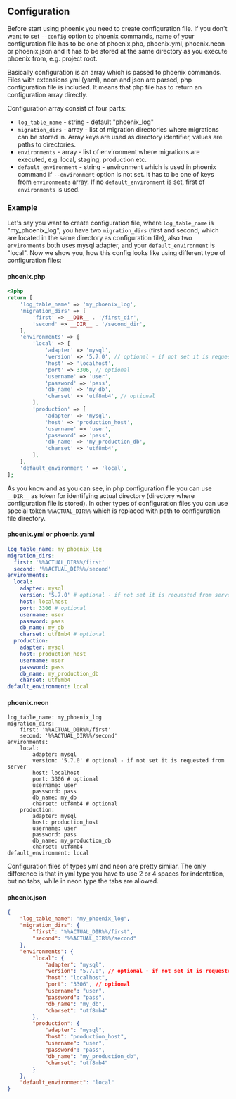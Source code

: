 ## Configuration
Before start using phoenix you need to create configuration file. If you don't want to set `--config` option to phoenix commands, name of your configuration file has to be one of phoenix.php, phoenix.yml, phoenix.neon or phoenix.json and it has to be stored at the same directory as you execute phoenix from, e.g. project root.

Basically configuration is an array which is passed to phoenix commands. Files with extensions yml (yaml), neon and json are parsed, php configuration file is included. It means that php file has to return an configuration array directly.

Configuration array consist of four parts:
- `log_table_name` - string - default "phoenix_log"
- `migration_dirs` - array - list of migration directories where migrations can be stored in. Array keys are used as directory identifier, values are paths to directories.
- `environments` - array - list of environment where migrations are executed, e.g. local, staging, production etc.
- `default_environment` - string - environment which is used in phoenix command if `--environment` option is not set. It has to be one of keys from `environments` array. If no `default_environment` is set, first of `environments` is used.

### Example
Let's say you want to create configuration file, where `log_table_name` is "my_phoenix_log", you have two `migration_dirs` (first and second, which are located in the same directory as configuration file), also two `environments` both uses mysql adapter, and your `default_environment` is "local". Now we show you, how this config looks like using different type of configuration files:

#### phoenix.php
```php
<?php
return [
    'log_table_name' => 'my_phoenix_log',
    'migration_dirs' => [
        'first' => __DIR__ . '/first_dir',
        'second' => __DIR__ . '/second_dir',
    ],
    'environments' => [
        'local' => [
            'adapter' => 'mysql',
            'version' => '5.7.0', // optional - if not set it is requested from server 
            'host' => 'localhost',
            'port' => 3306, // optional
            'username' => 'user',
            'password' => 'pass',
            'db_name' => 'my_db',
            'charset' => 'utf8mb4', // optional
        ],
        'production' => [
            'adapter' => 'mysql',
            'host' => 'production_host',
            'username' => 'user',
            'password' => 'pass',
            'db_name' => 'my_production_db',
            'charset' => 'utf8mb4',
        ],
    ],
    'default_environment ' => 'local',
];
```
As you know and as you can see, in php configuration file you can use `__DIR__` as token for identifying actual directory (directory where configuration file is stored). In other types of configuration files you can use special token `%%ACTUAL_DIR%%` which is replaced with path to configuration file directory.

#### phoenix.yml or phoenix.yaml
```yaml
log_table_name: my_phoenix_log
migration_dirs:
  first: '%%ACTUAL_DIR%%/first'
  second: '%%ACTUAL_DIR%%/second'
environments:
  local:
    adapter: mysql
    version: '5.7.0' # optional - if not set it is requested from server
    host: localhost
    port: 3306 # optional
    username: user
    password: pass
    db_name: my_db
    charset: utf8mb4 # optional
  production:
    adapter: mysql
    host: production_host
    username: user
    password: pass
    db_name: my_production_db
    charset: utf8mb4
default_environment: local
```

#### phoenix.neon
```neon
log_table_name: my_phoenix_log
migration_dirs:
    first: '%%ACTUAL_DIR%%/first'
    second: '%%ACTUAL_DIR%%/second'
environments:
    local:
        adapter: mysql
        version: '5.7.0' # optional - if not set it is requested from server
        host: localhost
        port: 3306 # optional
        username: user
        password: pass
        db_name: my_db
        charset: utf8mb4 # optional
    production:
        adapter: mysql
        host: production_host
        username: user
        password: pass
        db_name: my_production_db
        charset: utf8mb4
default_environment: local
```

Configuration files of types yml and neon are pretty similar. The only difference is that in yml type you have to use 2 or 4 spaces for indentation, but no tabs, while in neon type the tabs are allowed.

#### phoenix.json
```json
{
    "log_table_name": "my_phoenix_log",
    "migration_dirs": {
        "first": "%%ACTUAL_DIR%%/first",
        "second": "%%ACTUAL_DIR%%/second"
    },
    "environments": {
        "local": {
            "adapter": "mysql",
            "version": "5.7.0", // optional - if not set it is requested from server
            "host": "localhost",
            "port": "3306", // optional
            "username": "user",
            "password": "pass",
            "db_name": "my_db",
            "charset": "utf8mb4"
        },
        "production": {
            "adapter": "mysql",
            "host": "production_host",
            "username": "user",
            "password": "pass",
            "db_name": "my_production_db",
            "charset": "utf8mb4"
        }
    },
    "default_environment": "local"
}
```

